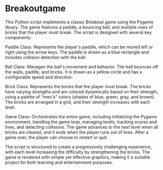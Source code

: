 # Breakoutgame
This Python script implements a classic Breakout game using the Pygame library. The game features a paddle, a bouncing ball, and multiple rows of bricks that the player must break. The script is designed with several key components:

Paddle Class: Represents the player's paddle, which can be moved left or right using the arrow keys. The paddle is drawn as a blue rectangle and includes collision detection with the ball.

Ball Class: Manages the ball's movement and behavior. The ball bounces off the walls, paddle, and bricks. It is drawn as a yellow circle and has a configurable speed and direction.

Brick Class: Represents the bricks that the player must break. The bricks have varying strengths and are colored dynamically based on their strength, using a palette of "men's" colors (shades of blue, green, gray, and brown). The bricks are arranged in a grid, and their strength increases with each level.

Game Class: Orchestrates the entire game, including initializing the Pygame environment, handling the game loop, managing levels, tracking scores and lives, and detecting collisions. The game advances to the next level when all bricks are cleared, and it ends when the player runs out of lives. After a game over, the player can choose to restart or quit.

The script is structured to create a progressively challenging experience, with each level increasing the difficulty by strengthening the bricks. The game is rendered with simple yet effective graphics, making it a suitable project for both learning and entertainment purposes.
